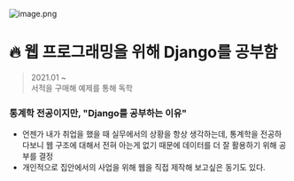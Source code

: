 ![image.png](attachment:image.png)
# 🔥 웹 프로그래밍을 위해 Django를 공부함
> 2021.01 ~    
> 서적을 구매해 예제를 통해 독학
### 통계학 전공이지만, "Django를 공부하는 이유"
+ 언젠가 내가 취업을 했을 때 실무에서의 상황을 항상 생각하는데, 통계학을 전공하다보니 웹 구조에 대해서 전혀 아는게 없기 때문에 데이터를 더 잘 활용하기 위해 공부를 결정
+ 개인적으로 집안에서의 사업을 위해 웹을 직접 제작해 보고싶은 동기도 있다.
